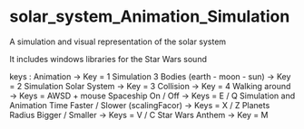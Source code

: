 # solar_system_Animation_Simulation
A simulation and visual representation of the solar system

It includes windows libraries for the Star Wars sound

keys :
Animation -> Key = 1
Simulation 3 Bodies (earth - moon - sun) -> Key = 2
Simulation Solar System -> Key = 3
Collision -> Key = 4
Walking around -> Keys = AWSD + mouse
Spaceship On / Off -> Keys = E / Q
Simulation and Animation Time Faster / Slower (scalingFacor) -> Keys = X / Z
Planets Radius Bigger / Smaller -> Keys = V / C
Star Wars Anthem -> Key = M
